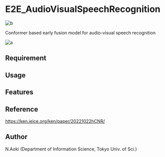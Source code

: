 # E2E_AudioVisualSpeechRecognition
![b](https://img.shields.io/github/license/lightning830/E2E_AudioVisualSpeechRecognition)

Conformer based early fusion model for audio-visual speech recognition

![a](https://github.com/lightning830/E2E_AudioVisualSpeechRecognition/blob/master/av_model2.png)

## Requirement

## Usage

## Features

## Reference
https://ken.ieice.org/ken/paper/20221022hCNR/
## Author
N.Aoki (Department of Information Science, Tokyo Univ. of Sci.)
